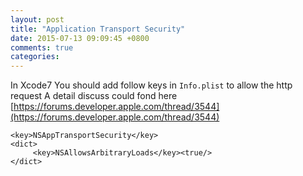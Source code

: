 ```yaml
---
layout: post
title: "Application Transport Security"
date: 2015-07-13 09:09:45 +0800
comments: true
categories: 
---
```

In Xcode7 You should add follow keys in `Info.plist` to allow the http request
A detail discuss could fond here
[https://forums.developer.apple.com/thread/3544](https://forums.developer.apple.com/thread/3544)

```
<key>NSAppTransportSecurity</key>  
<dict>  
     <key>NSAllowsArbitraryLoads</key><true/>  
</dict>  
```